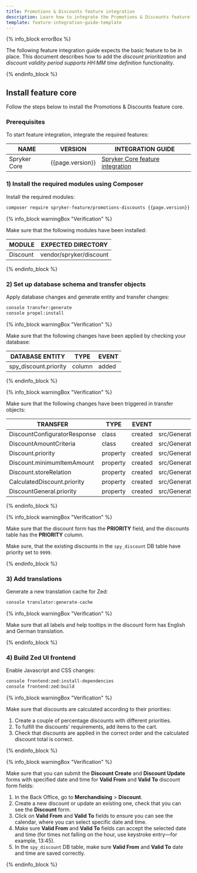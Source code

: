 ```yaml
---
title: Promotions & Discounts feature integration
description: Learn how to integrate the Promotions & Discounts feature into a Spryker project.
template: feature-integration-guide-template
---
```


{% info_block errorBox %}

The following feature integration guide expects the basic feature to be in place. This document describes how to add the *discount prioritization* and *discount validity period supports HH:MM time definition* functionality.

{% endinfo_block %}

## Install feature core

Follow the steps below to install the Promotions & Discounts feature core.

### Prerequisites

To start feature integration, integrate the required features:


| NAME  | VERSION  | INTEGRATION GUIDE  |
|----------------|--------------------|---------------------|
| Spryker Core   | {{page.version}}   | [Spryker Core feature integration](/docs/scos/dev/feature-integration-guides/{{page.version}}/spryker-core-feature-integration.html)   |

### 1) Install the required modules using Composer

Install the required modules:

```bash
composer require spryker-feature/promotions-discounts {{page.version}} --update-with-dependencies
```

{% info_block warningBox "Verification" %}

Make sure that the following modules have been installed:

| MODULE    | EXPECTED DIRECTORY       |
|-----------|--------------------------|
| Discount  | vendor/spryker/discount  |

 {% endinfo_block %}

### 2) Set up database schema and transfer objects

Apply database changes and generate entity and transfer changes:

```bash
console transfer:generate
console propel:install
```

{% info_block warningBox "Verification" %}

Make sure that the following changes have been applied by checking your database:

| DATABASE ENTITY       | TYPE   | EVENT  |
|-----------------------|--------|--------|
| spy_discount.priority | column | added  |

{% endinfo_block %}

{% info_block warningBox "Verification" %}

Make sure that the following changes have been triggered in transfer objects:

| TRANSFER                     | TYPE     | EVENT   | PATH                                                               |
|------------------------------|----------|---------|--------------------------------------------------------------------|
| DiscountConfiguratorResponse | class    | created | src/Generated/Shared/Transfer/DiscountConfiguratorResponseTransfer |
| DiscountAmountCriteria       | class    | created | src/Generated/Shared/Transfer/DiscountAmountCriteriaTransfer       |
| Discount.priority            | property | created | src/Generated/Shared/Transfer/DiscountTransfer                     |
| Discount.minimumItemAmount   | property | created | src/Generated/Shared/Transfer/DiscountTransfer                     |
| Discount.storeRelation       | property | created | src/Generated/Shared/Transfer/DiscountTransfer                     |
| CalculatedDiscount.priority  | property | created | src/Generated/Shared/Transfer/CalculatedDiscountTransfer           |
| DiscountGeneral.priority     | property | created | src/Generated/Shared/Transfer/DiscountGeneral                      |

{% endinfo_block %}

{% info_block warningBox "Verification" %}

Make sure that the discount form has the **PRIORITY** field, and the discounts table has the **PRIORITY** column.

Make sure, that the existing discounts in the `spy_discount` DB table have priority set to `9999`.

{% endinfo_block %}

### 3) Add translations

Generate a new translation cache for Zed:

```bash
console translator:generate-cache
```

{% info_block warningBox "Verification" %}

Make sure that all labels and help tooltips in the discount form has English and German translation.

{% endinfo_block %}

### 4) Build Zed UI frontend

Enable Javascript and CSS changes:

```bash
console frontend:zed:install-dependencies
console frontend:zed:build
```

{% info_block warningBox "Verification" %}

Make sure that discounts are calculated according to their priorities:
1. Create a couple of percentage discounts with different priorities.
2. To fulfill the discounts' requirements, add items to the cart.
3. Check that discounts are applied in the correct order and the calculated discount total is correct.

{% endinfo_block %}

{% info_block warningBox "Verification" %}

Make sure that you can submit the **Discount Create** and **Discount Update** forms with specified date and time for **Valid From** and **Valid To** discount form fields:
1. In the Back Office, go to **Merchandising** > **Discount**.
2. Create a new discount or update an existing one, check that you can see the **Discount** form.
3. Click on **Valid From** and **Valid To** fields to ensure you can see the calendar, where you can select specific date and time.
4. Make sure **Valid From** and **Valid To** fields can accept the selected date and time (for times not falling on the hour, use keystroke entry—for example, 13:45).
5. In the `spy_discount` DB table, make sure **Valid From** and **Valid To** date and time are saved correctly.

{% endinfo_block %}

[//]: # (---)

[//]: # (title: Promotions & Discounts feature integration)

[//]: # (description: This guides provides you with a set of steps needed to be performed in order to integrate the Discount Promotion feature into your project.)

[//]: # (last_updated: Jun 16, 2021)

[//]: # (template: feature-integration-guide-template)

[//]: # (originalLink: https://documentation.spryker.com/2021080/docs/promotions-discounts-feature-integration)

[//]: # (originalArticleId: 7aa7d23c-7a28-415c-a4cd-a011c9e85a6c)

[//]: # (redirect_from:)

[//]: # (  - /2021080/docs/promotions-discounts-feature-integration)

[//]: # (  - /2021080/docs/en/promotions-discounts-feature-integration)

[//]: # (  - /docs/promotions-discounts-feature-integration)

[//]: # (  - /docs/en/promotions-discounts-feature-integration)

[//]: # (---)

[//]: # (To start using the Discount Promotion feature, you have to do some configuration in your Zed application.)

[//]: # ()
[//]: # (## Prerequisites)

[//]: # ()
[//]: # (1. First make sure you have the latest `DiscountPromotion` module.)

[//]: # (   Usecthe `composer require spryker/discount-promotion` command to install it.)

[//]: # (2. You also need at least  `"spryker/discount": "^4.5.0"` for the discount module.)

[//]: # ()
[//]: # (* Run `vendor/bin/console transfer:generate` to generate the latest transfer object.)

[//]: # (* Run `vendor/bin/console propel:diff` to generate migration file for the database. Inspect this new file and check if only `spy_discount_promotion` has been created there.)

[//]: # (* Run `vendor/bin/console propel:migrate` to migrate the latest generate migration file.)

[//]: # (* Run `vendor/bin/console propel:model:build` to generate new propel Entities and Query classes.)

[//]: # ()
[//]: # (## Enabling discount promotions)

[//]: # ()
[//]: # (To enable Discount promotions, you have to add a number of plugins to the `Discount` module so that `DiscountPromotion` can  extend it.)

[//]: # (Below there is the example of the `DiscountDependencyProvider` class.)

[//]: # ()
[//]: # (```php)

[//]: # (<?php)

[//]: # ()
[//]: # (namespace Pyz\Zed\Discount;)

[//]: # ()
[//]: # (use Spryker\Zed\Discount\DiscountDependencyProvider as SprykerDiscountDependencyProvider;)

[//]: # (use Spryker\Zed\DiscountPromotion\Communication\Plugin\Discount\DiscountFilterPromotionDiscountsPlugin;)

[//]: # (use Spryker\Zed\DiscountPromotion\Communication\Plugin\Discount\DiscountPromotionCalculationFormExpanderPlugin;)

[//]: # (use Spryker\Zed\DiscountPromotion\Communication\Plugin\Discount\DiscountPromotionCollectorStrategyPlugin;)

[//]: # (use Spryker\Zed\DiscountPromotion\Communication\Plugin\Discount\DiscountPromotionConfigurationExpanderPlugin;)

[//]: # (use Spryker\Zed\DiscountPromotion\Communication\Plugin\Discount\DiscountPromotionPostSavePlugin;)

[//]: # (use Spryker\Zed\DiscountPromotion\Communication\Plugin\Discount\DiscountPromotionPostUpdatePlugin;)

[//]: # ()
[//]: # (	class DiscountDependencyProvider extends SprykerDiscountDependencyProvider)

[//]: # (	{)

[//]: # (		/**)

[//]: # (		 	 * @return array)

[//]: # (			 */)

[//]: # (			protected function getDiscountableItemFilterPlugins&#40;&#41;)

[//]: # (			{)

[//]: # (				return [)

[//]: # (					new DiscountFilterPromotionDiscountsPlugin&#40;&#41;, //Filter out discountable items which have promotionItem = trye)

[//]: # (				];)

[//]: # (			})

[//]: # ()
[//]: # (			/**)

[//]: # (			 * @return \Spryker\Zed\Discount\Dependency\Plugin\CollectorStrategyPluginInterface[])

[//]: # (			 */)

[//]: # (			protected function getCollectorStrategyPlugins&#40;&#41;)

[//]: # (			{)

[//]: # (				return [)

[//]: # (					new DiscountPromotionCollectorStrategyPlugin&#40;&#41;, //specialized collector strategy for promotion discounts)

[//]: # (				];)

[//]: # (			})

[//]: # ()
[//]: # (			/**)

[//]: # (			 * @return \Spryker\Zed\Discount\Dependency\Plugin\DiscountPostSavePluginInterface[])

[//]: # (			 */)

[//]: # (			protected function getDiscountPostSavePlugins&#40;&#41;)

[//]: # (			{)

[//]: # (				return [)

[//]: # (					new DiscountPromotionPostSavePlugin&#40;&#41;, //Save promotion discount)

[//]: # (				];)

[//]: # (			})

[//]: # ()
[//]: # (			/**)

[//]: # (			 * @return \Spryker\Zed\Discount\Dependency\Plugin\DiscountPostUpdatePluginInterface[])

[//]: # (			 */)

[//]: # (			protected function getDiscountPostUpdatePlugins&#40;&#41;)

[//]: # (			{)

[//]: # (				return [)

[//]: # (					new DiscountPromotionPostUpdatePlugin&#40;&#41;,//Update promotion discount)

[//]: # (				];)

[//]: # (			})

[//]: # ()
[//]: # (			/**)

[//]: # (			 * @return \Spryker\Zed\Discount\Dependency\Plugin\DiscountConfigurationExpanderPluginInterface[])

[//]: # (			 */)

[//]: # (			protected function getDiscountConfigurationExpanderPlugins&#40;&#41;)

[//]: # (			{)

[//]: # (				return [)

[//]: # (					new DiscountPromotionConfigurationExpanderPlugin&#40;&#41;, //Expand DiscountConfigurationTransfer with Promotion discount data.)

[//]: # (				];)

[//]: # (       		})

[//]: # ()
[//]: # (			/**)

[//]: # (			 * This plugin allows to expand DiscountConfigurationTransfer when using)

[//]: # (			 *)

[//]: # (			 * @return \Spryker\Zed\Discount\Dependency\Plugin\Form\DiscountFormExpanderPluginInterface[])

[//]: # (			 */)

[//]: # (			protected function getDiscountFormExpanderPlugins&#40;&#41;)

[//]: # (			{)

[//]: # (				return [)

[//]: # (					new DiscountPromotionCalculationFormExpanderPlugin&#40;&#41;, //Expand Discount form type with new promotion discount. Adds new form fields.)

[//]: # (				];)

[//]: # (			})

[//]: # ()
[//]: # (			/**)

[//]: # (			 * @return \Spryker\Zed\Discount\Dependency\Plugin\Form\DiscountFormDataProviderExpanderPluginInterface[])

[//]: # (			 */)

[//]: # (			protected function getDiscountFormDataProviderExpanderPlugins&#40;&#41;)

[//]: # (			{)

[//]: # (				return [)

[//]: # (					new DiscountPromotionCalculationFormDataExpanderPlugin&#40;&#41;, // Expand Discount form with additional data)

[//]: # (				];)

[//]: # (			})

[//]: # ()
[//]: # (			/**)

[//]: # (			 * @return \Spryker\Zed\Discount\Dependency\Plugin\DiscountViewBlockProviderPluginInterface[])

[//]: # (			 */)

[//]: # (			protected function getDiscountViewTemplateProviderPlugins&#40;&#41;)

[//]: # (			{)

[//]: # (				return [)

[//]: # (					new DiscountPromotionViewBlockProviderPlugin&#40;&#41;, //Provide additional content to discount view page)

[//]: # (				];)

[//]: # (			})

[//]: # ()
[//]: # (			/**)

[//]: # (			 * @return \Spryker\Zed\Discount\Dependency\Plugin\DiscountViewBlockProviderPluginInterface[])

[//]: # (			 */)

[//]: # (			protected function getDiscountApplicableFilterPlugins&#40;&#41;)

[//]: # (			{)

[//]: # (				return [)

[//]: # (					new DiscountPromotionFilterApplicableItemsPlugin&#40;&#41;, //Filter promotion items from decision rule)

[//]: # (				];)

[//]: # (			})

[//]: # (	})

[//]: # (```)

[//]: # ()
[//]: # (The new calculator plugin must be registered in `CalculationDependencyProvider`:)

[//]: # ()
[//]: # (```php)

[//]: # (<?php)

[//]: # (namespace Pyz\Zed\Calculation;)

[//]: # ()
[//]: # (use Spryker\Zed\DiscountPromotion\Communication\Plugin\Calculation\RemovePromotionItemsCalculatorPlugin;)

[//]: # ()
[//]: # (class CalculationDependencyProvider extends SprykerCalculationDependencyProvider)

[//]: # ({)

[//]: # (	protected function getQuoteCalculatorPluginStack&#40;Container $container&#41;)

[//]: # (		{)

[//]: # (			return [)

[//]: # (				new RemoveTotalsCalculatorPlugin&#40;&#41;,)

[//]: # (				new RemoveAllCalculatedDiscountsCalculatorPlugin&#40;&#41;,)

[//]: # (				new RemovePromotionItemsCalculatorPlugin&#40;&#41;, //Removes promotion items from quote)

[//]: # ()
[//]: # (				...//other plugins)

[//]: # (			];)

[//]: # (		})

[//]: # (})

[//]: # (```)

[//]: # ()
[//]: # (The new Cart expander plugin must be registered in:)

[//]: # ()
[//]: # (```php)

[//]: # (<?php)

[//]: # (namespace Pyz\Zed\Cart;)

[//]: # ()
[//]: # (class CartDependencyProvider extends SprykerCartDependencyProvider)

[//]: # ({)

[//]: # (	/**)

[//]: # (	 * @param \Spryker\Zed\Kernel\Container $container)

[//]: # (	 *)

[//]: # (	 * @return \Spryker\Zed\Cart\Dependency\ItemExpanderPluginInterface[])

[//]: # (	 */)

[//]: # (	protected function getExpanderPlugins&#40;Container $container&#41;)

[//]: # (		{)

[//]: # (			return [)

[//]: # (				... //other plugins)

[//]: # (				new CartGroupPromotionItems&#40;&#41;, //expand group key with promo item identifier)

[//]: # (			];)

[//]: # (		})

[//]: # (```)

[//]: # ()
[//]: # (## Usage in Yves)

[//]: # ()
[//]: # (To be able to see promotion products, you have to change how cart items are rendered in Yves:)

[//]: # ()
[//]: # (1. Take the `Pyz\Yves\DiscountPromotion` module from demoshop and place it somewhere in your project.)

[//]: # (2. Change the `CartOperationHandler::add` method to include promotion item flag.)

[//]: # (   Like `$itemTransfer->setIsPromotion&#40;&#40;bool&#41;$this->request->request->get&#40;'isPromo'&#41;&#41;;`)

[//]: # (3. Inject `ProductPromotionMapperPlugin` to Cart Module:)

[//]: # ()
[//]: # (```php)

[//]: # (<?php)

[//]: # (namespace Pyz\Yves\Cart;)

[//]: # ()
[//]: # (use Spryker\Yves\DiscountPromotion\Plugin\ProductPromotionMapperPlugin;)

[//]: # ()
[//]: # (class CartDependencyProvider extends AbstractBundleDependencyProvider)

[//]: # ({)

[//]: # (	const PLUGIN_PROMOTION_PRODUCT_MAPPER = 'PLUGIN_PROMOTION_PRODUCT_MAPPER';)

[//]: # ()
[//]: # (	/**)

[//]: # (	 * @param \Spryker\Yves\Kernel\Container $container)

[//]: # (	 *)

[//]: # (	 * @return \Spryker\Yves\Kernel\Container)

[//]: # (	 */)

[//]: # (	protected function providePlugins&#40;Container $container&#41;)

[//]: # (		{)

[//]: # (			...//other plugins)

[//]: # (			$container[self::PLUGIN_PROMOTION_PRODUCT_MAPPER] = function &#40;&#41; {)

[//]: # (			return new ProductPromotionMapperPlugin&#40;&#41;;)

[//]: # (		};)

[//]: # (	})

[//]: # (})

[//]: # (```)

[//]: # ()
[//]: # (4. Add the  `getProductPromotionMapperPlugin` method to the `DiscountFactory` provider.)

[//]: # ()
[//]: # (```php)

[//]: # (<?php)

[//]: # (namespace Pyz\Yves\Cart;)

[//]: # ()
[//]: # (class CartFactory extends AbstractFactory)

[//]: # ({)

[//]: # (	/**)

[//]: # (	 * @return \Spryker\Yves\DiscountPromotion\Dependency\PromotionProductMapperPluginInterface)

[//]: # (	 */)

[//]: # (	public function getProductPromotionMapperPlugin&#40;&#41;)

[//]: # (	{)

[//]: # (		return $this->getProvidedDependency&#40;CartDependencyProvider::PLUGIN_PROMOTION_PRODUCT_MAPPER&#41;;)

[//]: # (	})

[//]: # (})

[//]: # (```)

[//]: # ()
[//]: # (5. Add call to plugin in `CartController`.)

[//]: # ()
[//]: # (```php)

[//]: # (<?php)

[//]: # (namespace Pyz\Yves\Cart\Controller;)

[//]: # ()
[//]: # (/**)

[//]: # ( * @method \Spryker\Client\Cart\CartClientInterface getClient&#40;&#41;)

[//]: # ( * @method \Pyz\Yves\Cart\CartFactory getFactory&#40;&#41;)

[//]: # ( */)

[//]: # (class CartController extends AbstractController)

[//]: # ({)

[//]: # ()
[//]: # (	/**)

[//]: # (	 * @param array|null $selectedAttributes)

[//]: # (	 *)

[//]: # (	 * @return array)

[//]: # (	 */)

[//]: # (	public function indexAction&#40;array $selectedAttributes = null&#41;)

[//]: # (		{)

[//]: # (			$promotionStorageProducts = $this->getFactory&#40;&#41;)

[//]: # (				->getProductPromotionMapperPlugin&#40;&#41;)

[//]: # (				->mapPromotionItemsFromProductStorage&#40;)

[//]: # (					$quoteTransfer,)

[//]: # (					$this->getRequest&#40;&#41;)

[//]: # (			&#41;;)

[//]: # ()
[//]: # (			$this->viewResponse&#40;[)

[//]: # (				//other data)

[//]: # (				'promotionStorageProducts' => $promotionStorageProducts,)

[//]: # (			]&#41;;)

[//]: # ()
[//]: # (})

[//]: # (```)

[//]: # ()
[//]: # (Change twig templates to render promotion products. Since we've changed how quantity is rendered for promotion products, some cart templates in our demoshop were reorganized.)

[//]: # ()
[//]: # (Firstly, make sure a promotion item twig template is called in `Pyz/Yves/Cart/Theme/default/cart/index.twig`. This usually should be placed after cart items as in the example below:)

[//]: # ()
[//]: # (```php)

[//]: # ({% raw %}{%{% endraw %} for cartItem in cartItems {% raw %}%}{% endraw %})

[//]: # (	{% raw %}{%{% endraw %} if cartItem.bundleProduct is defined {% raw %}%}{% endraw %})

[//]: # (		{% raw %}{%{% endraw %} include '@cart/cart/parts/cart-item.twig' with {)

[//]: # (			cartItem: cartItem.bundleProduct,)

[//]: # (			bundleItems: cartItem.bundleItems)

[//]: # (		} {% raw %}%}{% endraw %})

[//]: # (		{% raw %}{%{% endraw %} else {% raw %}%}{% endraw %})

[//]: # (			{% raw %}{%{% endraw %} include '@cart/cart/parts/cart-item.twig' {% raw %}%}{% endraw %})

[//]: # (		{% raw %}{%{% endraw %} endif {% raw %}%}{% endraw %})

[//]: # (	{% raw %}{%{% endraw %} endfor {% raw %}%}{% endraw %} //existing code)

[//]: # ()
[//]: # ({% raw %}{%{% endraw %} include '@DiscountPromotion/discount-promotion/item-list.twig' {% raw %}%}{% endraw %} //new include)

[//]: # (```)

[//]: # ()
[//]: # (`Pyz/Yves/Cart/Theme/default/cart/parts/cart-item.twig` was also heavily modified to work with promotion products &#40;please check our demoshop version&#41;, as the cart page can be different per project.)

[//]: # ()
[//]: # (The key points that were changed: the "Add to cart" button extracted to `Pyz/Yves/Cart/Theme/default/cart/parts/cart-add-to-cart.twig`, item price information extracted to `Pyz/Yves/Cart/Theme/default/cart/parts/cart-item-prices.twig`, cart product variants extracted to `Pyz/Yves/Cart/Theme/default/cart/parts/cart-product-variants.twig`.)

[//]: # ()
[//]: # (Below there is the demoshop `Pyz/Yves/Cart/Theme/default/cart/parts/cart-item.twig` file for reference.)

[//]: # ()
[//]: # (```php)

[//]: # (<div class="callout cart-item"><div class="row">)

[//]: # ()
[//]: # (	{% raw %}{%{% endraw %} include '@Cart/cart/parts/cart-images.twig' {% raw %}%}{% endraw %})

[//]: # ()
[//]: # ( 	<div class="small-9 large-expand columns"><ul class="no-bullet">)

[//]: # (		{# General data #})

[//]: # (		<li class="lead">{% raw %}{{{% endraw %} cartItem.name {% raw %}}}{% endraw %}</li><li class="__secondary"><small>{% raw %}{{{% endraw %} 'cart.item.sku' | trans {% raw %}}}{% endraw %} {% raw %}{{{% endraw %} cartItem.sku {% raw %}}}{% endraw %}</small></li>)

[//]: # ()
[//]: # (		{% raw %}{%{% endraw %} if bundleItems is defined {% raw %}%}{% endraw %})

[//]: # (			{# Product Bundles #})

[//]: # (			<li><strong>{% raw %}{{{% endraw %} 'cart.item.bundle.description' | trans {% raw %}}}{% endraw %}</strong><ul>)

[//]: # (				{% raw %}{%{% endraw %} for bundleItem in bundleItems {% raw %}%}{% endraw %})

[//]: # (					<li>{% raw %}{{{% endraw %} bundleItem.quantity {% raw %}}}{% endraw %} x {% raw %}{{{% endraw %} bundleItem.name {% raw %}}}{% endraw %}  </li>)

[//]: # (				{% raw %}{%{% endraw %} endfor {% raw %}%}{% endraw %})

[//]: # (					</ul></li>)

[//]: # (				{% raw %}{%{% endraw %} else {% raw %}%}{% endraw %})

[//]: # (					{% raw %}{%{% endraw %} include '@Cart/cart/parts/cart-product-variants.twig' {% raw %}%}{% endraw %})

[//]: # (				{% raw %}{%{% endraw %} endif {% raw %}%}{% endraw %})

[//]: # (		</ul></div>)

[//]: # ()
[//]: # (		{% raw %}{%{% endraw %} include '@Cart/cart/parts/cart-item-prices.twig' {% raw %}%}{% endraw %})

[//]: # ()
[//]: # (		{% raw %}{%{% endraw %} include '@Cart/cart/parts/cart-add-to-cart.twig' {% raw %}%}{% endraw %})

[//]: # (</div></div>)

[//]: # (```)

[//]: # ()
[//]: # (Make sure `CartOperationHandler` sets ID of `idDiscountPromotion`.)

[//]: # ()
[//]: # (```php)

[//]: # (public function add&#40;$sku, $quantity, $optionValueUsageIds = []&#41;)

[//]: # (	{)

[//]: # (		$itemTransfer = new ItemTransfer&#40;&#41;;)

[//]: # (		$itemTransfer->setSku&#40;$sku&#41;;)

[//]: # (		$itemTransfer->setQuantity&#40;$quantity&#41;;)

[//]: # (		$itemTransfer->setIdDiscountPromotion&#40;$this->getIdDiscountPromotion&#40;&#41;&#41;; //new setter)

[//]: # ()
[//]: # (		$this->addProductOptions&#40;$optionValueUsageIds, $itemTransfer&#41;;)

[//]: # ()
[//]: # (		$quoteTransfer = $this->cartClient->addItem&#40;$itemTransfer&#41;;)

[//]: # (		$this->cartClient->storeQuote&#40;$quoteTransfer&#41;;)

[//]: # (	})

[//]: # ()
[//]: # (protected function getIdDiscountPromotion&#40;&#41;)

[//]: # ({)

[//]: # (	return &#40;int&#41;$this->request->request->get&#40;'idDiscountPromotion'&#41;;)

[//]: # (})

[//]: # (```)

[//]: # ()
[//]: # (When using promotion discount with voucher code, you will get the error message that voucher is not correct. It’s because voucher code is a product offered as promotion and not yet added to cart.)

[//]: # ()
[//]: # (You have to modify `\Pyz\Yves\Discount\Handler\VoucherHandler::addFlashMessages` to handle discounts with promotions.)

[//]: # ()
[//]: # (Add the following condition:)

[//]: # ()
[//]: # (```php)

[//]: # (namespace Pyz\Yves\Discount\Handler;)

[//]: # ()
[//]: # (class VoucherHandler extends BaseHandler implements VoucherHandlerInterface)

[//]: # ({)

[//]: # (	/**)

[//]: # (	 * @param \Generated\Shared\Transfer\QuoteTransfer $quoteTransfer)

[//]: # (	 * @param string $voucherCode)

[//]: # (	 *)

[//]: # (	 * @return void)

[//]: # (	 */)

[//]: # (	protected function addFlashMessages&#40;$quoteTransfer, $voucherCode&#41;)

[//]: # (		{)

[//]: # ()
[//]: # (			//---new code)

[//]: # (				if &#40;$this->isVoucherFromPromotionDiscount&#40;$quoteTransfer, $voucherCode&#41;&#41; {)

[//]: # (			return;)

[//]: # (		})

[//]: # (		//-----)

[//]: # ()
[//]: # (			if &#40;$this->isVoucherCodeApplied&#40;$quoteTransfer, $voucherCode&#41;&#41; {)

[//]: # (				$this->setFlashMessagesFromLastZedRequest&#40;$this->calculationClient&#41;;)

[//]: # (		return;)

[//]: # (		})

[//]: # ()
[//]: # (			$this->flashMessenger->addErrorMessage&#40;'cart.voucher.apply.failed'&#41;;)

[//]: # (		})

[//]: # ()
[//]: # (		/**)

[//]: # (		 * @param \Generated\Shared\Transfer\QuoteTransfer $quoteTransfer)

[//]: # (		 * @param string $voucherCode)

[//]: # (		 *)

[//]: # (		 * @return bool)

[//]: # (		 */)

[//]: # (		protected function isVoucherFromPromotionDiscount&#40;QuoteTransfer $quoteTransfer, $voucherCode&#41;)

[//]: # (		{)

[//]: # (			foreach &#40;$quoteTransfer->getUsedNotAppliedVoucherCodes&#40;&#41; as $voucherCodeUsed&#41; {)

[//]: # (				if &#40;$voucherCodeUsed === $voucherCode&#41; {)

[//]: # ( 			return true;)

[//]: # (		})

[//]: # (	})

[//]: # ()
[//]: # (    	return false;)

[//]: # (	})

[//]: # (})

[//]: # (```)

[//]: # ()
[//]: # (After this you should be able to use the new discounts with promotion.)
